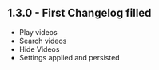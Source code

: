 ## 1.3.0 - First Changelog filled
* Play videos
* Search videos
* Hide Videos
* Settings applied and persisted
